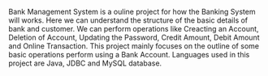 Bank Management System is a ouline project for how the Banking System will works.
Here we can understand the structure of the basic details of bank and customer.
We can perform operations like Creacting an Account, Deletion of Account, Updating the Password, Credit Amount, Debit Amount and Online Transaction.
This project mainly focuses on the outline of some basic operations perform using a Bank Account.
Languages used in this project are Java, JDBC and MySQL database.
